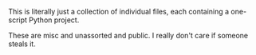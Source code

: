 This is literally just a collection of individual files, each containing a one-script Python project.

These are misc and unassorted and public. I really don't care if someone steals it.
